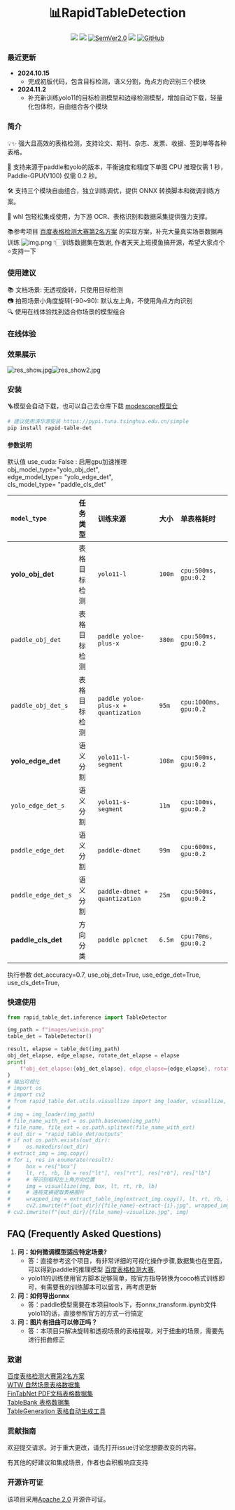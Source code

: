 <div align="center">
  <div align="center">
    <h1><b>📊RapidTableDetection</b></h1>
  </div>
  <a href=""><img src="https://img.shields.io/badge/Python->=3.8,<3.12-aff.svg"></a>
  <a href=""><img src="https://img.shields.io/badge/OS-Linux%2C%20Mac%2C%20Win-pink.svg"></a>
<a href="https://semver.org/"><img alt="SemVer2.0" src="https://img.shields.io/badge/SemVer-2.0-brightgreen"></a>
  <a href="https://github.com/psf/black"><img src="https://img.shields.io/badge/code%20style-black-000000.svg"></a>
  <a href="https://github.com/RapidAI/TableStructureRec/blob/c41bbd23898cb27a957ed962b0ffee3c74dfeff1/LICENSE"><img alt="GitHub" src="https://img.shields.io/badge/license-Apache 2.0-blue"></a>
</div>

### 最近更新

- **2024.10.15**
    - 完成初版代码，包含目标检测，语义分割，角点方向识别三个模块
- **2024.11.2**
    - 补充新训练yolo11的目标检测模型和边缘检测模型，增加自动下载，轻量化包体积，自由组合各个模块

### 简介

💡✨ 强大且高效的表格检测，支持论文、期刊、杂志、发票、收据、签到单等各种表格。

🚀 支持来源于paddle和yolo的版本，平衡速度和精度下单图 CPU 推理仅需 1 秒，Paddle-GPU(V100) 仅需 0.2 秒。

🛠️ 支持三个模块自由组合，独立训练调优，提供 ONNX 转换脚本和微调训练方案。

🌟 whl 包轻松集成使用，为下游 OCR、表格识别和数据采集提供强力支撑。

📚参考项目 [百度表格检测大赛第2名方案](https://aistudio.baidu.com/projectdetail/5398861?searchKeyword=%E8%A1%A8%E6%A0%BC%E6%A3%80%E6%B5%8B%E5%A4%A7%E8%B5%9B&searchTab=ALL)
的实现方案，补充大量真实场景数据再训练
![img.png](readme_resource/structure.png)
👇🏻训练数据集在致谢, 作者天天上班摸鱼搞开源，希望大家点个⭐️支持一下

### 使用建议

📚 文档场景: 无透视旋转，只使用目标检测\
📷 拍照场景小角度旋转(-90~90): 默认左上角，不使用角点方向识别\
🔍 使用在线体验找到适合你场景的模型组合

### 在线体验

### 效果展示

![res_show.jpg](readme_resource/res_show.jpg)![res_show2.jpg](readme_resource/res_show2.jpg)

### 安装

🪜模型会自动下载，也可以自己去仓库下载 [modescope模型仓](https://www.modelscope.cn/models/jockerK/TableExtractor)

``` python {linenos=table}
# 建议使用清华源安装 https://pypi.tuna.tsinghua.edu.cn/simple
pip install rapid-table-det
```

#### 参数说明

默认值
use_cuda: False : 启用gpu加速推理 \
obj_model_type="yolo_obj_det", \
edge_model_type= "yolo_edge_det", \
cls_model_type= "paddle_cls_det"

| `model_type`         | 任务类型   | 训练来源                                 | 大小     | 单表格耗时                 |
|:---------------------|:-------|:-------------------------------------|:-------|:----------------------|
| **yolo_obj_det**     | 表格目标检测 | `yolo11-l`                           | `100m` | `cpu:500ms, gpu:0.2`  |
| `paddle_obj_det`     | 表格目标检测 | `paddle yoloe-plus-x`                | `380m` | `cpu:500ms, gpu:0.2`  |
| `paddle_obj_det_s`   | 表格目标检测 | `paddle yoloe-plus-x + quantization` | `95m`  | `cpu:1000ms, gpu:0.2` |
| **yolo_edge_det**    | 语义分割   | `yolo11-l-segment`                   | `108m` | `cpu:500ms, gpu:0.2`  |
| `yolo_edge_det_s`    | 语义分割   | `yolo11-s-segment`                   | `11m`  | `cpu:100ms, gpu:0.2`  |
| `paddle_edge_det`    | 语义分割   | `paddle-dbnet`                       | `99m`  | `cpu:600ms, gpu:0.2`  |
| `paddle_edge_det_s`  | 语义分割   | `paddle-dbnet + quantization`        | `25m`  | `cpu:500ms, gpu:0.2`  |
| **paddle_cls_det**     | 方向分类   | `paddle pplcnet`                     | `6.5m` | `cpu:70ms, gpu:0.2`   |


执行参数
det_accuracy=0.7,
use_obj_det=True,
use_edge_det=True,
use_cls_det=True,

### 快速使用

``` python {linenos=table}
from rapid_table_det.inference import TableDetector

img_path = f"images/weixin.png"
table_det = TableDetector()

result, elapse = table_det(img_path)
obj_det_elapse, edge_elapse, rotate_det_elapse = elapse
print(
    f"obj_det_elapse:{obj_det_elapse}, edge_elapse={edge_elapse}, rotate_det_elapse={rotate_det_elapse}"
)
# 输出可视化
# import os
# import cv2
# from rapid_table_det.utils.visuallize import img_loader, visuallize, extract_table_img
# 
# img = img_loader(img_path)
# file_name_with_ext = os.path.basename(img_path)
# file_name, file_ext = os.path.splitext(file_name_with_ext)
# out_dir = "rapid_table_det/outputs"
# if not os.path.exists(out_dir):
#     os.makedirs(out_dir)
# extract_img = img.copy()
# for i, res in enumerate(result):
#     box = res["box"]
#     lt, rt, rb, lb = res["lt"], res["rt"], res["rb"], res["lb"]
#     # 带识别框和左上角方向位置
#     img = visuallize(img, box, lt, rt, rb, lb)
#     # 透视变换提取表格图片
#     wrapped_img = extract_table_img(extract_img.copy(), lt, rt, rb, lb)
#     cv2.imwrite(f"{out_dir}/{file_name}-extract-{i}.jpg", wrapped_img)
# cv2.imwrite(f"{out_dir}/{file_name}-visualize.jpg", img)

```

## FAQ (Frequently Asked Questions)

1. **问：如何微调模型适应特定场景?**
   - 答：直接参考这个项目，有非常详细的可视化操作步骤,数据集也在里面，可以得到paddle的推理模型 [百度表格检测大赛](https://aistudio.baidu.com/projectdetail/5398861?searchKeyword=%E8%A1%A8%E6%A0%BC%E6%A3%80%E6%B5%8B%E5%A4%A7%E8%B5%9B&searchTab=ALL),
   - yolo11的训练使用官方脚本足够简单，按官方指导转换为coco格式训练即可，有需要我的训练脚本可以留言，再考虑更新
2. **问：如何导出onnx**
    - 答：paddle模型需要在本项目tools下，有onnx_transform.ipynb文件
      yolo11的话，直接参照官方的方式一行搞定  
3. **问：图片有扭曲可以修正吗？**
    - 答：本项目只解决旋转和透视场景的表格提取，对于扭曲的场景，需要先进行扭曲修正

### 致谢

[百度表格检测大赛第2名方案](https://aistudio.baidu.com/projectdetail/5398861?searchKeyword=%E8%A1%A8%E6%A0%BC%E6%A3%80%E6%B5%8B%E5%A4%A7%E8%B5%9B&searchTab=ALL) \
[WTW 自然场景表格数据集](https://tianchi.aliyun.com/dataset/108587) \
[FinTabNet PDF文档表格数据集](https://developer.ibm.com/exchanges/data/all/fintabnet/) \
[TableBank 表格数据集](https://doc-analysis.github.io/tablebank-page/) \
[TableGeneration 表格自动生成工具](https://github.com/WenmuZhou/TableGeneration)

### 贡献指南

欢迎提交请求。对于重大更改，请先打开issue讨论您想要改变的内容。

有其他的好建议和集成场景，作者也会积极响应支持

### 开源许可证

该项目采用[Apache 2.0](https://github.com/RapidAI/TableStructureRec/blob/c41bbd23898cb27a957ed962b0ffee3c74dfeff1/LICENSE)
开源许可证。

